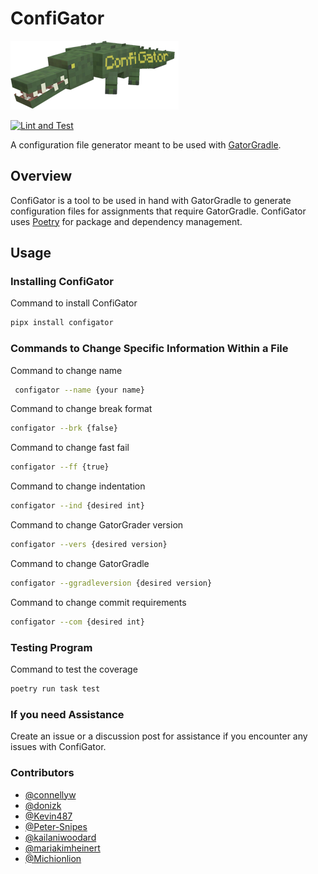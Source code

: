 # ConfiGator

![Mr.ConfiGator himself](img/icon.png)

[![Lint and Test](https://github.com/cmpsc-481-s22-m1/ConfiGator/actions/workflows/main.yml/badge.svg?branch=release%2F0.1.0)](https://github.com/cmpsc-481-s22-m1/ConfiGator/actions/workflows/main.yml)

A configuration file generator meant to be used with [GatorGradle](https://github.com/GatorEducator/gatorgradle).

## Overview

ConfiGator is a tool to be used in hand with GatorGradle to generate configuration
files for assignments that require GatorGradle. ConfiGator uses
[Poetry](https://python-poetry.org/) for package and dependency management.

## Usage

### Installing ConfiGator

Command to install ConfiGator

```bash
pipx install configator
```

### Commands to Change Specific Information Within a File

Command to change name

```bash
 configator --name {your name}
```

Command to change break format

```bash
configator --brk {false}
```

Command to change fast fail

```bash
configator --ff {true}
```

Command to change indentation

```bash
configator --ind {desired int}
```

Command to change GatorGrader version

```bash
configator --vers {desired version}
```

Command to change GatorGradle

```bash
configator --ggradleversion {desired version}
```

Command to change commit requirements

```bash
configator --com {desired int}
```

### Testing Program

Command to test the coverage

```bash
poetry run task test
```

### If you need Assistance

Create an issue or a discussion post for assistance if you encounter any issues
with ConfiGator.

### Contributors

- [@connellyw](https://github.com/connellyw)
- [@donizk](https://github.com/donizk)
- [@Kevin487](https://github.com/Kevin487)
- [@Peter-Snipes](https://github.com/Peter-Snipes)
- [@kailaniwoodard](https://github.com/kailaniwoodard)
- [@mariakimheinert](https://github.com/mariakimheinert)
- [@Michionlion](https://github.com/Michionlion)
